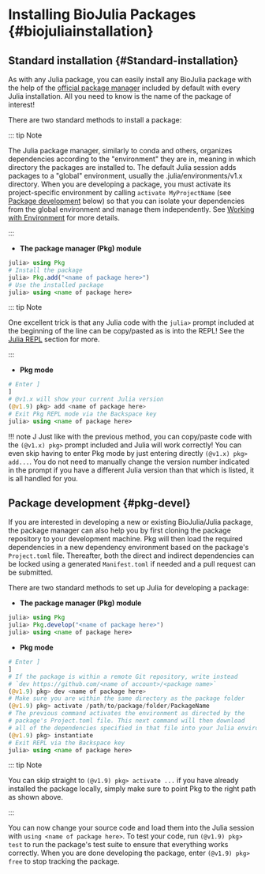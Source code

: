 
# Installing BioJulia Packages {#biojuliainstallation}

## Standard installation {#Standard-installation}

As with any Julia package, you can easily install any BioJulia package with the help of the [official package manager](https://pkgdocs.julialang.org/v1/) included by default with every Julia installation. All you need to know is the name of the package of interest!

There are two standard methods to install a package:

::: tip Note

The Julia package manager, similarly to conda and others, organizes dependencies according to the &quot;environment&quot; they are in, meaning in which directory the packages are installed to. The default Julia session adds packages to a &quot;global&quot; environment, usually the .julia/environments/v1.x directory. When you are developing a package, you must activate its project-specific environment by calling `activate MyProjectName` (see [Package development](/getting_started/biojuliainstallation#pkg-devel) below) so that you can isolate your dependencies from the global environment and manage them independently. See [Working with Environment](https://pkgdocs.julialang.org/v1/environments/) for more details.

:::
- **The package manager (Pkg) module**
  

```julia
julia> using Pkg
# Install the package
julia> Pkg.add("<name of package here>")
# Use the installed package
julia> using <name of package here>
```


::: tip Note

One excellent trick is that any Julia code with the `julia>` prompt included at the beginning of the line can be copy/pasted as is into the REPL! See the [Julia REPL](/getting_started/toolsinstallation#julia-repl) section for more.

:::
- **Pkg mode**
  

```julia
# Enter ]
]
# @v1.x will show your current Julia version
(@v1.9) pkg> add <name of package here>
# Exit Pkg REPL mode via the Backspace key
julia> using <name of package here>
```


!!! note J     Just like with the previous method, you can copy/paste code with the     `(@v1.x) pkg>` prompt included and Julia will work correctly! You can even     skip having to enter Pkg mode by just entering directly `(@v1.x) pkg>     add...`. You do not need to manually change the version number indicated in     the prompt if you have a different Julia version than that which is listed,     it is all handled for you.

## Package development {#pkg-devel}

If you are interested in developing a new or existing BioJulia/Julia package, the package manager can also help you by first cloning the package repository to your development machine. Pkg will then load the required dependencies in a new dependency environment based on the package&#39;s `Project.toml` file. Thereafter, both the direct and indirect dependencies can be locked using a generated `Manifest.toml` if needed and a pull request can be submitted. 

There are two standard methods to set up Julia for developing a package:
- **The package manager (Pkg) module**   
  

```julia
julia> using Pkg
julia> Pkg.develop("<name of package here>")
julia> using <name of package here>
```

- **Pkg mode**
  

```julia
# Enter ]
]
# If the package is within a remote Git repository, write instead
# `dev https://github.com/<name of account>/<package name>`
(@v1.9) pkg> dev <name of package here>
# Make sure you are within the same directory as the package folder
(@v1.9) pkg> activate /path/to/package/folder/PackageName
# The previous command activates the environment as directed by the
# package's Project.toml file. This next command will then download
# all of the dependencies specified in that file into your Julia environment.
(@v1.9) pkg> instantiate
# Exit REPL via the Backspace key
julia> using <name of package here>
```


::: tip Note

You can skip straight to `(@v1.9) pkg> activate ...` if you have already installed the package locally, simply make sure to point Pkg to the right path as shown above.

:::

You can now change your source code and load them into the Julia session with `using <name of package here>`. To test your code, run `(@v1.9) pkg> test` to run the package&#39;s test suite to ensure that everything works correctly. When you are done developing the package, enter `(@v1.9) pkg> free` to stop tracking the package. 
